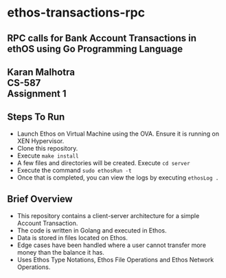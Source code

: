 # ethos-transactions-rpc
RPC calls for Bank Account Transactions in ethOS using Go Programming Language
--------------------------------------------------------------------------------
Karan Malhotra <br/>
CS-587 <br/>
Assignment 1
---------------------------------------------------------------------------------

## Steps To Run
- Launch Ethos on Virtual Machine using the OVA. Ensure it is running on XEN Hypervisor.
- Clone this repository.
- Execute `make install`
- A few files and directories will be created. Execute `cd server`
- Execute the command `sudo ethosRun -t`
- Once that is completed, you can view the logs by executing `ethosLog .`

## Brief Overview
- This repository contains a client-server architecture for a simple Account Transaction.
- The code is written in Golang and executed in Ethos.
- Data is stored in files located on Ethos.
- Edge cases have been handled where a user cannot transfer more money than the balance it has.
- Uses Ethos Type Notations, Ethos File Operations and Ethos Network Operations.
